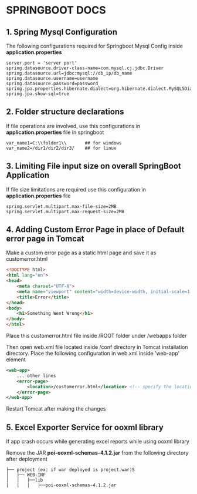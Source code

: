 # SPRINGBOOT DOCS

## 1. Spring Mysql Configuration

The following configurations required for Springboot Mysql Config inside **application.properties**

```properties
server.port = 'server port'
spring.datasource.driver-class-name=com.mysql.cj.jdbc.Driver
spring.datasource.url=jdbc:mysql://db_ip/db_name
spring.datasource.username=username
spring.datasource.password=password
spring.jpa.properties.hibernate.dialect=org.hibernate.dialect.MySQL5Dialect
spring.jpa.show-sql=true
```

## 2. Folder structure declarations

If file operations are involved, use this configurations in **application.properties** file in springboot

```properties
var_name1=C:\\folder1\\       ## for windows
var_name2=/dir1/dir2/dir3/    ## for linux
```

## 3. Limiting File input size on overall SpringBoot Application

If file size limitations are required use this configuration in **application.properties** file

```properties
spring.servlet.multipart.max-file-size=2MB
spring.servlet.multipart.max-request-size=2MB
```

## 4. Adding Custom Error Page in place of Default error page in Tomcat

Make a custom error page as a static html page and save it as customerror.html

```html
<!DOCTYPE html>
<html lang="en">
<head>
    <meta charset="UTF-8">
    <meta name="viewport" content="width=device-width, initial-scale=1.0">
    <title>Error</title>
</head>
<body>
    <h1>Something Went Wrong</h1>
</body>
</html>
```

Place this customerror.html file inside /ROOT folder under /webapps folder

Then open web.xml file located inside /conf directory in Tomcat installation directory.
Place the following configuration in web.xml inside 'web-app' element

```xml
<web-app>
    ... other lines
    <error-page>
        <location>/customerror.html</location> <!-- specify the location of your custom error page -->
    </error-page>
</web-app>
```

Restart Tomcat after making the changes

## 5. Excel Exporter Service for ooxml library

If app crash occurs while generating excel reports while using ooxml library

Remove the JAR **poi-ooxml-schemas-4.1.2.jar** from the following directory after deployment

```tree
├── project (ex: if war deployed is project.war)S
│   ├── WEB-INF
│   │   ├──lib
|   |   |   ├──poi-ooxml-schemas-4.1.2.jar
```

